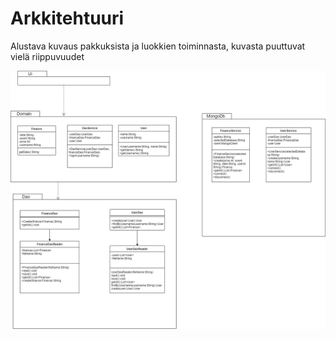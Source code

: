 # Arkkitehtuuri

Alustava kuvaus pakkuksista ja luokkien toiminnasta, kuvasta puuttuvat vielä riippuvuudet

 ![Arkkitehtuuri](/FinanceTrackerApp/dokumentaatio/kuvat/Arkkitehtuuri-0.7.png
 )